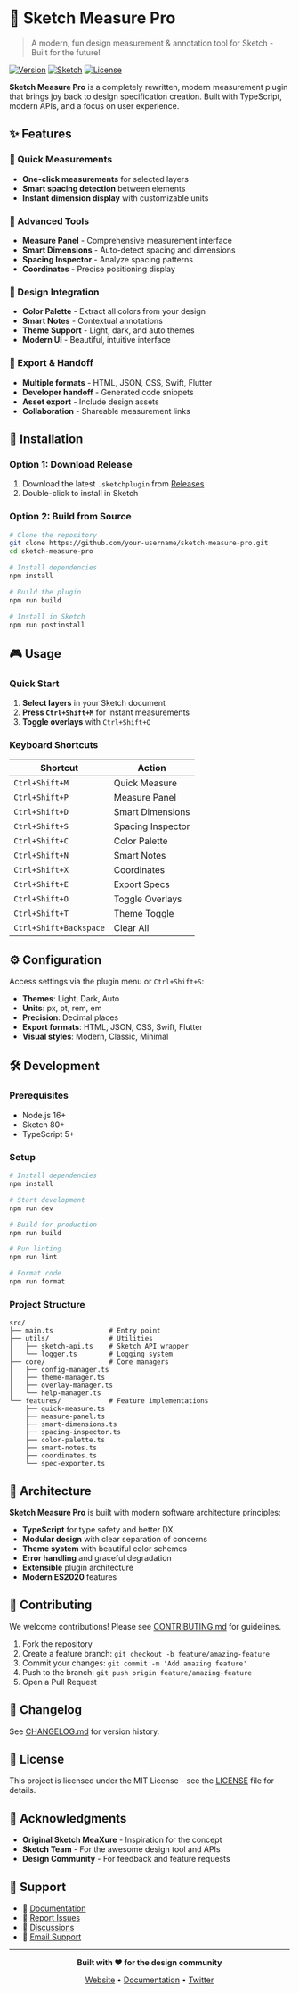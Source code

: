 # 🎨 Sketch Measure Pro

> A modern, fun design measurement & annotation tool for Sketch - Built for the future!

[![Version](https://img.shields.io/badge/version-1.0.0-blue.svg)](https://github.com/your-username/sketch-measure-pro)
[![Sketch](https://img.shields.io/badge/sketch-80%2B-orange.svg)](https://www.sketch.com/)
[![License](https://img.shields.io/badge/license-MIT-green.svg)](LICENSE)

**Sketch Measure Pro** is a completely rewritten, modern measurement plugin that brings joy back to design specification creation. Built with TypeScript, modern APIs, and a focus on user experience.

## ✨ Features

### 🎯 Quick Measurements
- **One-click measurements** for selected layers
- **Smart spacing detection** between elements
- **Instant dimension display** with customizable units

### 📐 Advanced Tools
- **Measure Panel** - Comprehensive measurement interface
- **Smart Dimensions** - Auto-detect spacing and dimensions
- **Spacing Inspector** - Analyze spacing patterns
- **Coordinates** - Precise positioning display

### 🎨 Design Integration
- **Color Palette** - Extract all colors from your design
- **Smart Notes** - Contextual annotations
- **Theme Support** - Light, dark, and auto themes
- **Modern UI** - Beautiful, intuitive interface

### 📱 Export & Handoff
- **Multiple formats** - HTML, JSON, CSS, Swift, Flutter
- **Developer handoff** - Generated code snippets
- **Asset export** - Include design assets
- **Collaboration** - Shareable measurement links

## 🚀 Installation

### Option 1: Download Release
1. Download the latest `.sketchplugin` from [Releases](https://github.com/your-username/sketch-measure-pro/releases)
2. Double-click to install in Sketch

### Option 2: Build from Source
```bash
# Clone the repository
git clone https://github.com/your-username/sketch-measure-pro.git
cd sketch-measure-pro

# Install dependencies
npm install

# Build the plugin
npm run build

# Install in Sketch
npm run postinstall
```

## 🎮 Usage

### Quick Start
1. **Select layers** in your Sketch document
2. **Press `Ctrl+Shift+M`** for instant measurements
3. **Toggle overlays** with `Ctrl+Shift+O`

### Keyboard Shortcuts
| Shortcut | Action |
|----------|--------|
| `Ctrl+Shift+M` | Quick Measure |
| `Ctrl+Shift+P` | Measure Panel |
| `Ctrl+Shift+D` | Smart Dimensions |
| `Ctrl+Shift+S` | Spacing Inspector |
| `Ctrl+Shift+C` | Color Palette |
| `Ctrl+Shift+N` | Smart Notes |
| `Ctrl+Shift+X` | Coordinates |
| `Ctrl+Shift+E` | Export Specs |
| `Ctrl+Shift+O` | Toggle Overlays |
| `Ctrl+Shift+T` | Theme Toggle |
| `Ctrl+Shift+Backspace` | Clear All |

## ⚙️ Configuration

Access settings via the plugin menu or `Ctrl+Shift+S`:

- **Themes**: Light, Dark, Auto
- **Units**: px, pt, rem, em
- **Precision**: Decimal places
- **Export formats**: HTML, JSON, CSS, Swift, Flutter
- **Visual styles**: Modern, Classic, Minimal

## 🛠️ Development

### Prerequisites
- Node.js 16+
- Sketch 80+
- TypeScript 5+

### Setup
```bash
# Install dependencies
npm install

# Start development
npm run dev

# Build for production
npm run build

# Run linting
npm run lint

# Format code
npm run format
```

### Project Structure
```
src/
├── main.ts              # Entry point
├── utils/               # Utilities
│   ├── sketch-api.ts    # Sketch API wrapper
│   └── logger.ts        # Logging system
├── core/                # Core managers
│   ├── config-manager.ts
│   ├── theme-manager.ts
│   ├── overlay-manager.ts
│   └── help-manager.ts
└── features/            # Feature implementations
    ├── quick-measure.ts
    ├── measure-panel.ts
    ├── smart-dimensions.ts
    ├── spacing-inspector.ts
    ├── color-palette.ts
    ├── smart-notes.ts
    ├── coordinates.ts
    └── spec-exporter.ts
```

## 🎨 Architecture

**Sketch Measure Pro** is built with modern software architecture principles:

- **TypeScript** for type safety and better DX
- **Modular design** with clear separation of concerns
- **Theme system** with beautiful color schemes
- **Error handling** and graceful degradation
- **Extensible** plugin architecture
- **Modern ES2020** features

## 🤝 Contributing

We welcome contributions! Please see [CONTRIBUTING.md](CONTRIBUTING.md) for guidelines.

1. Fork the repository
2. Create a feature branch: `git checkout -b feature/amazing-feature`
3. Commit your changes: `git commit -m 'Add amazing feature'`
4. Push to the branch: `git push origin feature/amazing-feature`
5. Open a Pull Request

## 📝 Changelog

See [CHANGELOG.md](CHANGELOG.md) for version history.

## 📄 License

This project is licensed under the MIT License - see the [LICENSE](LICENSE) file for details.

## 🙏 Acknowledgments

- **Original Sketch MeaXure** - Inspiration for the concept
- **Sketch Team** - For the awesome design tool and APIs
- **Design Community** - For feedback and feature requests

## 💬 Support

- 📖 [Documentation](https://github.com/your-username/sketch-measure-pro/wiki)
- 🐛 [Report Issues](https://github.com/your-username/sketch-measure-pro/issues)
- 💬 [Discussions](https://github.com/your-username/sketch-measure-pro/discussions)
- 📧 [Email Support](mailto:hello@sketchmeasurepro.com)

---

<div align="center">

**Built with ❤️ for the design community**

[Website](https://sketchmeasurepro.com) • [Documentation](https://docs.sketchmeasurepro.com) • [Twitter](https://twitter.com/sketchmeasurepro)

</div>
